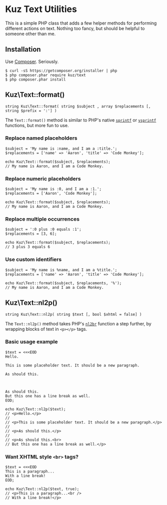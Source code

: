 # Kuz Text Utilities

This is a simple PHP class that adds a few helper methods for performing different actions on text. Nothing too fancy, but should be helpful to someone other than me.

## Installation

Use [Composer](http://getcomposer.org/). Seriously.

    $ curl -sS https://getcomposer.org/installer | php
    $ php composer.phar require kuz/text
    $ php composer.phar install

## Kuz\Text::format()

    string Kuz\Text::format( string $subject , array $replacements [, string $prefix = ':'] )

The `Text::format()` method is similar to PHP's native [`sprintf`](http://php.net/sprintf) or [`vsprintf`](http://php.net/vsprintf) functions, but more fun to use.

### Replace named placeholders

    $subject = 'My name is :name, and I am a :title.';
    $replacements = ['name' => 'Aaron', 'title' => 'Code Monkey'];

    echo Kuz\Text::format($subject, $replacements);
    // My name is Aaron, and I am a Code Monkey.

### Replace numeric placeholders

    $subject = 'My name is :0, and I am a :1.';
    $replacements = ['Aaron', 'Code Monkey'];

    echo Kuz\Text::format($subject, $replacements);
    // My name is Aaron, and I am a Code Monkey.

### Replace multiple occurrences

    $subject = ':0 plus :0 equals :1';
    $replacements = [3, 6];

    echo Kuz\Text::format($subject, $replacements);
    // 3 plus 3 equals 6

### Use custom identifiers

    $subject = 'My name is %name, and I am a %title.';
    $replacements = ['name' => 'Aaron', 'title' => 'Code Monkey'];

    echo Kuz\Text::format($subject, $replacements, '%');
    // My name is Aaron, and I am a Code Monkey.

## Kuz\Text::nl2p()

    string Kuz\Text::nl2p( string $text [, bool $xhtml = false] )

The `Text::nl2p()` method takes PHP's [`nl2br`](http://php.net/nl2br) function a step further, by wrapping blocks of text in `<p></p>` tags.

### Basic usage example

    $text = <<<EOD
    Hello.

    This is some placeholder text. It should be a new paragraph.

    As should this.



    As should this.
    But this one has a line break as well.
    EOD;

    echo Kuz\Text::nl2p($text);
    // <p>Hello.</p>
    //
    // <p>This is some placeholder text. It should be a new paragraph.</p>
    //
    // <p>As should this.</p>
    //
    // <p>As should this.<br>
    // But this one has a line break as well.</p>

### Want XHTML style `<br>` tags?

    $text = <<<EOD
    This is a paragraph...
    With a line break!
    EOD;

    echo Kuz\Text::nl2p($text, true);
    // <p>This is a paragraph...<br />
    // With a line break!</p>
